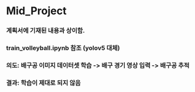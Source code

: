 # Mid_Project

### 계획서에 기재된 내용과 상이함.

### train_volleyball.ipynb 참조 (yolov5 대체)
### 의도: 배구공 이미지 데이터셋 학습 -> 배구 경기 영상 입력 -> 배구공 추적
### 결과: 학습이 제대로 되지 않음
